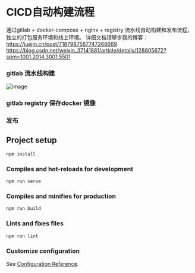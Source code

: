 #  CICD自动构建流程

 通过gitlab + docker-compose + nginx + registry 流水线自动构建和发布流程，独立的打包服务环境和线上环境。
 详细文档请移步我的博客：
 https://juejin.cn/post/7187987567747268669
 https://blog.csdn.net/weixin_37141881/article/details/128805672?spm=1001.2014.3001.5501
### gitlab 流水线构建
![image](https://github.com/klbest1/CICD-My-Vue-App/blob/main/images/anim.gif)

### gitlab registry 保存docker 镜像

### 发布

## Project setup
```
npm install
```

### Compiles and hot-reloads for development
```
npm run serve
```

### Compiles and minifies for production
```
npm run build
```

### Lints and fixes files
```
npm run lint
```

### Customize configuration
See [Configuration Reference](https://cli.vuejs.org/config/).
